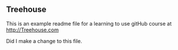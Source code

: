 ## Treehouse

This is an example readme file for a learning to use gitHub course at 
http://Treehouse.com

Did I make a change to this file.